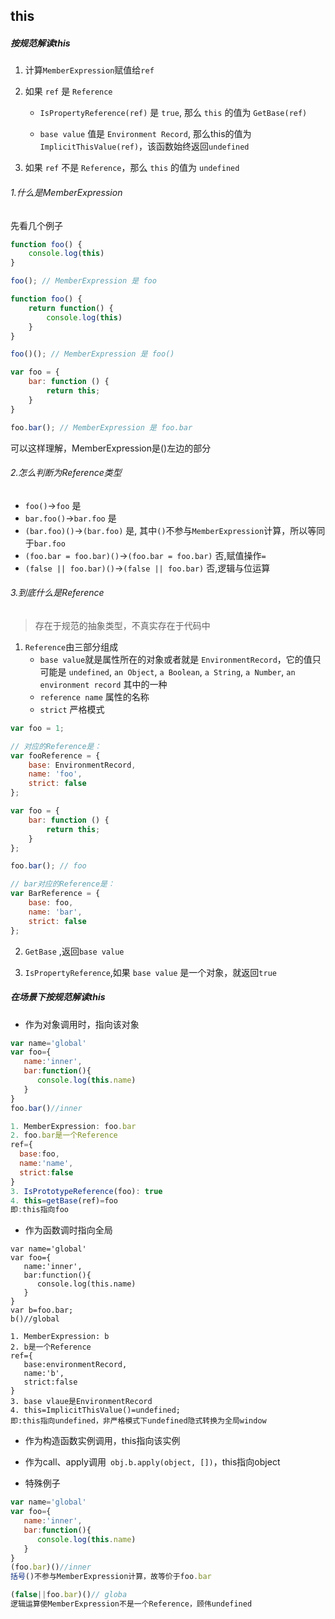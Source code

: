 ## this

##### 按规范解读this


1. 计算`MemberExpression`赋值给`ref`
2. 如果 `ref` 是 `Reference`
   * `IsPropertyReference(ref)` 是 `true`, 那么 `this` 的值为 `GetBase(ref)`

   * `base value` 值是 `Environment Record`, 那么this的值为 `ImplicitThisValue(ref)`，该函数始终返回`undefined`

3. 如果 `ref` 不是 `Reference`，那么 `this` 的值为 `undefined`


###### 1.什么是MemberExpression
先看几个例子
```js
function foo() {
    console.log(this)
}

foo(); // MemberExpression 是 foo

function foo() {
    return function() {
        console.log(this)
    }
}

foo()(); // MemberExpression 是 foo()

var foo = {
    bar: function () {
        return this;
    }
}

foo.bar(); // MemberExpression 是 foo.bar
```
可以这样理解，MemberExpression是()左边的部分


###### 2.怎么判断为Reference类型

 * `foo()`->`foo` 是
 * `bar.foo()`->`bar.foo` 是
 * `(bar.foo)()`->`(bar.foo)` 是, 其中`()`不参与`MemberExpression`计算，所以等同于`bar.foo`
 * `(foo.bar = foo.bar)()`->`(foo.bar = foo.bar)` 否,赋值操作`=`
 * `(false || foo.bar)()`->`(false || foo.bar)` 否,逻辑与位运算



###### 3.到底什么是Reference
> 存在于规范的抽象类型，不真实存在于代码中


1. `Reference`由三部分组成
   * `base value`就是属性所在的对象或者就是 `EnvironmentRecord`，它的值只可能是 `undefined`, `an Object`, `a Boolean`, `a String`, `a Number`, `an environment record` 其中的一种
   * `reference name` 属性的名称
   * `strict` 严格模式

```js
var foo = 1;

// 对应的Reference是：
var fooReference = {
    base: EnvironmentRecord,
    name: 'foo',
    strict: false
};
```

```js
var foo = {
    bar: function () {
        return this;
    }
};

foo.bar(); // foo

// bar对应的Reference是：
var BarReference = {
    base: foo,
    name: 'bar',
    strict: false
};
```


2. `GetBase` ,返回`base value`

3. `IsPropertyReference`,如果 `base value` 是一个对象，就返回`true`




##### 在场景下按规范解读this


* 作为对象调用时，指向该对象
```js
var name='global'
var foo={
   name:'inner',
   bar:function(){
      console.log(this.name)
   }
}
foo.bar()//inner

1. MemberExpression: foo.bar
2. foo.bar是一个Reference
ref={
  base:foo,
  name:'name',
  strict:false
}
3. IsPrototypeReference(foo): true
4. this=getBase(ref)=foo
即:this指向foo
```

* 作为函数调时指向全局
```
var name='global'
var foo={
   name:'inner',
   bar:function(){
      console.log(this.name)
   }
}
var b=foo.bar;
b()//global

1. MemberExpression: b
2. b是一个Reference
ref={
   base:environmentRecord,
   name:'b',
   strict:false
}
3. base vlaue是EnvironmentRecord
4. this=ImplicitThisValue()=undefined;
即:this指向undefined，非严格模式下undefined隐式转换为全局window
```

* 作为构造函数实例调用，this指向该实例

* 作为call、apply调用` obj.b.apply(object, [])`，this指向object

* 特殊例子
```js
var name='global'
var foo={
   name:'inner',
   bar:function(){
      console.log(this.name)
   }
}
(foo.bar)()//inner
括号()不参与MemberExpression计算，故等价于foo.bar

(false||foo.bar)()// globa
逻辑运算使MemberExpression不是一个Reference，顾伟undefined

```

